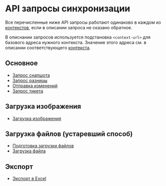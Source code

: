 API запросы синхронизации
=========================

Все перечисленные ниже API запросы работают одинаково в каждом из
[контекстов][context], если в описании запроса не сказано обратное.

В описнании запросов используется подстановка `<context-url>` для
базового адреса нужного контекста. Значение этого адреса см. в описании
соответствующего [контекста][context].


Основное
--------

*   [Запрос снапшота](snapshot.md)
*   [Запрос разницы](diff.md)
*   [Отправка изменений](submit.md)
*   [Запрос тикета](ticket.md)

Загрузка изображения
--------------------

*   [Загрузка изображения](upload-image.md)

Загрузка файлов (устаревший способ)
-----------------------------------

*   [Подготовка загрузки файлов](uploader.old.md)
*   [Загрузка файла](upload.old.md)

Экспорт
-------

*   [Экспорт в Excel](export-xls.md)


[context]: ../02-context.md
